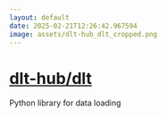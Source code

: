 ```yaml
---
layout: default
date: 2025-02-21T12:26:42.967594
image: assets/dlt-hub_dlt_cropped.png
---
```


# [dlt-hub/dlt](https://github.com/dlt-hub/dlt)

Python library for data loading
